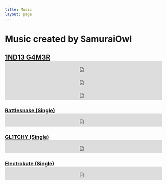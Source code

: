 ```yaml
---
title: Music
layout: page
---
```

<h1>Music created by SamuraiOwl</h1>
<h2><a href="https://samuraiowl.bandcamp.com>View It on Bandcamp</a></h2>

<h3><a href="http://samuraiowl.bandcamp.com/album/1nd13-g4m3r">1ND13 G4M3R</a>
<iframe style="border: 0; width: 100%; height: 42px;" src="https://bandcamp.com/EmbeddedPlayer/album=2263487239/size=small/bgcol=00003f/linkcol=0f91ff/track=3032606155/transparent=true/" seamless><a href="http://samuraiowl.bandcamp.com/album/1nd13-g4m3r">1ND13 G4M3R by SamuraiOwl</a></iframe>
<iframe style="border: 0; width: 100%; height: 42px;" src="https://bandcamp.com/EmbeddedPlayer/album=2263487239/size=small/bgcol=00003f/linkcol=0f91ff/track=3158598149/transparent=true/" seamless><a href="http://samuraiowl.bandcamp.com/album/1nd13-g4m3r">1ND13 G4M3R by SamuraiOwl</a></iframe>
<iframe style="border: 0; width: 100%; height: 42px;" src="https://bandcamp.com/EmbeddedPlayer/album=2263487239/size=small/bgcol=00003f/linkcol=0f91ff/track=3309931063/transparent=true/" seamless><a href="http://samuraiowl.bandcamp.com/album/1nd13-g4m3r">1ND13 G4M3R by SamuraiOwl</a></iframe>

<h3><a href="https://samuraiowl.bandcamp.com/album/rattlesnake-single">Rattlesnake (Single)</a>
<iframe style="border: 0; width: 100%; height: 42px;" src="https://bandcamp.com/EmbeddedPlayer/album=3656825240/size=small/bgcol=00003f/linkcol=0f91ff/track=1562990969/transparent=true/" seamless><a href="http://samuraiowl.bandcamp.com/album/rattlesnake-single">Rattlesnake (Single) by Samurai Owl</a></iframe>

<h3><a href="https://samuraiowl.bandcamp.com/album/gl1tchy-single">GL1TCHY (Single)</a>
<iframe style="border: 0; width: 100%; height: 42px;" src="https://bandcamp.com/EmbeddedPlayer/album=250055873/size=small/bgcol=0003f/linkcol=0f91ff/transparent=true/" seamless><a href="http://samuraiowl.bandcamp.com/album/gl1tchy-single">GL1TCHY (Single) by Samurai Owl</a></iframe>

<h3><a href="https://samuraiowl.bandcamp.com/album/electrokute-single">Electrokute (Single)</a>
<iframe style="border: 0; width: 100%; height: 42px;" src="https://bandcamp.com/EmbeddedPlayer/album=2908127948/size=small/bgcol=00003f/linkcol=0f91ff/transparent=true/" seamless><a href="http://samuraiowl.bandcamp.com/album/electrokute-single">Electrokute (Single) by Samurai Owl</a></iframe>
